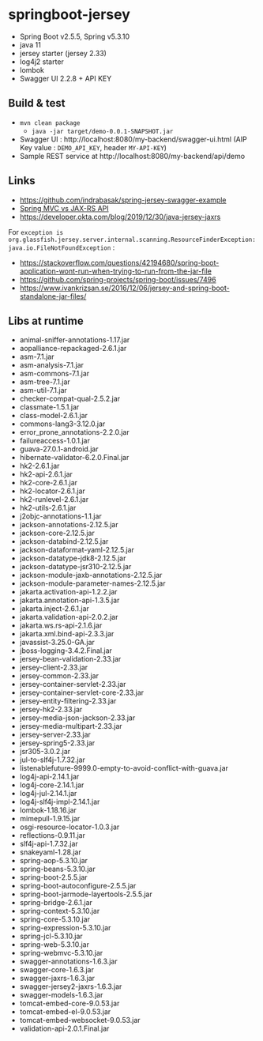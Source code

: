 # springboot-jersey

 - Spring Boot v2.5.5, Spring v5.3.10
 - java 11
 - jersey starter (jersey 2.33)
 - log4j2 starter
 - lombok
 - Swagger UI 2.2.8 + API KEY
 
## Build & test

 - `mvn clean package`
   - `java -jar target/demo-0.0.1-SNAPSHOT.jar`
 - Swagger UI : http://localhost:8080/my-backend/swagger-ui.html (AIP Key value : `DEMO_API_KEY`, header `MY-API-KEY`)
 - Sample REST service at http://localhost:8080/my-backend/api/demo

## Links

 - https://github.com/indrabasak/spring-jersey-swagger-example
 - [Spring MVC vs JAX-RS API](https://www.baeldung.com/rest-api-jax-rs-vs-spring)
 - https://developer.okta.com/blog/2019/12/30/java-jersey-jaxrs

For `exception is org.glassfish.jersey.server.internal.scanning.ResourceFinderException: java.io.FileNotFoundException` :

 - https://stackoverflow.com/questions/42194680/spring-boot-application-wont-run-when-trying-to-run-from-the-jar-file
 - https://github.com/spring-projects/spring-boot/issues/7496
 - https://www.ivankrizsan.se/2016/12/06/jersey-and-spring-boot-standalone-jar-files/

## Libs at runtime

- animal-sniffer-annotations-1.17.jar
- aopalliance-repackaged-2.6.1.jar
- asm-7.1.jar
- asm-analysis-7.1.jar
- asm-commons-7.1.jar
- asm-tree-7.1.jar
- asm-util-7.1.jar
- checker-compat-qual-2.5.2.jar
- classmate-1.5.1.jar
- class-model-2.6.1.jar
- commons-lang3-3.12.0.jar
- error_prone_annotations-2.2.0.jar
- failureaccess-1.0.1.jar
- guava-27.0.1-android.jar
- hibernate-validator-6.2.0.Final.jar
- hk2-2.6.1.jar
- hk2-api-2.6.1.jar
- hk2-core-2.6.1.jar
- hk2-locator-2.6.1.jar
- hk2-runlevel-2.6.1.jar
- hk2-utils-2.6.1.jar
- j2objc-annotations-1.1.jar
- jackson-annotations-2.12.5.jar
- jackson-core-2.12.5.jar
- jackson-databind-2.12.5.jar
- jackson-dataformat-yaml-2.12.5.jar
- jackson-datatype-jdk8-2.12.5.jar
- jackson-datatype-jsr310-2.12.5.jar
- jackson-module-jaxb-annotations-2.12.5.jar
- jackson-module-parameter-names-2.12.5.jar
- jakarta.activation-api-1.2.2.jar
- jakarta.annotation-api-1.3.5.jar
- jakarta.inject-2.6.1.jar
- jakarta.validation-api-2.0.2.jar
- jakarta.ws.rs-api-2.1.6.jar
- jakarta.xml.bind-api-2.3.3.jar
- javassist-3.25.0-GA.jar
- jboss-logging-3.4.2.Final.jar
- jersey-bean-validation-2.33.jar
- jersey-client-2.33.jar
- jersey-common-2.33.jar
- jersey-container-servlet-2.33.jar
- jersey-container-servlet-core-2.33.jar
- jersey-entity-filtering-2.33.jar
- jersey-hk2-2.33.jar
- jersey-media-json-jackson-2.33.jar
- jersey-media-multipart-2.33.jar
- jersey-server-2.33.jar
- jersey-spring5-2.33.jar
- jsr305-3.0.2.jar
- jul-to-slf4j-1.7.32.jar
- listenablefuture-9999.0-empty-to-avoid-conflict-with-guava.jar
- log4j-api-2.14.1.jar
- log4j-core-2.14.1.jar
- log4j-jul-2.14.1.jar
- log4j-slf4j-impl-2.14.1.jar
- lombok-1.18.16.jar
- mimepull-1.9.15.jar
- osgi-resource-locator-1.0.3.jar
- reflections-0.9.11.jar
- slf4j-api-1.7.32.jar
- snakeyaml-1.28.jar
- spring-aop-5.3.10.jar
- spring-beans-5.3.10.jar
- spring-boot-2.5.5.jar
- spring-boot-autoconfigure-2.5.5.jar
- spring-boot-jarmode-layertools-2.5.5.jar
- spring-bridge-2.6.1.jar
- spring-context-5.3.10.jar
- spring-core-5.3.10.jar
- spring-expression-5.3.10.jar
- spring-jcl-5.3.10.jar
- spring-web-5.3.10.jar
- spring-webmvc-5.3.10.jar
- swagger-annotations-1.6.3.jar
- swagger-core-1.6.3.jar
- swagger-jaxrs-1.6.3.jar
- swagger-jersey2-jaxrs-1.6.3.jar
- swagger-models-1.6.3.jar
- tomcat-embed-core-9.0.53.jar
- tomcat-embed-el-9.0.53.jar
- tomcat-embed-websocket-9.0.53.jar
- validation-api-2.0.1.Final.jar

